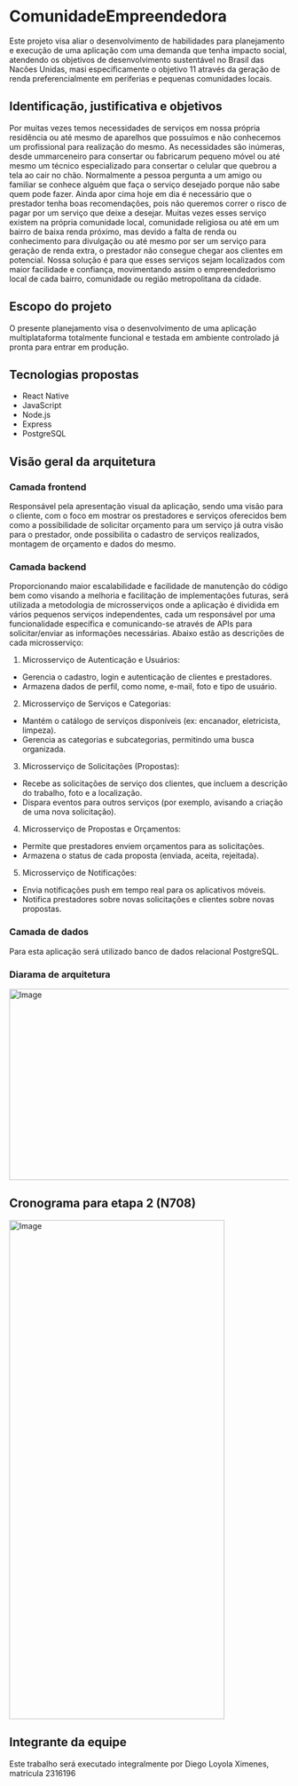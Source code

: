 # ComunidadeEmpreendedora

Este projeto visa aliar o desenvolvimento de habilidades para planejamento e execução de uma aplicação com uma demanda que tenha impacto social, atendendo os objetivos de desenvolvimento sustentável no Brasil das Nacões Unidas, masi especificamente o objetivo 11 através da geração de renda preferencialmente em periferias e pequenas comunidades locais.

## Identificação, justificativa e objetivos
Por muitas vezes temos necessidades de serviços em nossa própria residência ou até mesmo de aparelhos que possuímos e não conhecemos um profissional para realização do mesmo. As necessidades são inúmeras, desde ummarceneiro para consertar ou fabricarum pequeno móvel ou até mesmo um técnico especializado para consertar o celular que quebrou a tela ao cair no chão. Normalmente a pessoa pergunta a um amigo ou familiar se conhece alguém que faça o serviço desejado porque não sabe quem pode fazer. Ainda apor cima hoje em dia é necessário que o prestador tenha boas recomendações, pois não queremos correr o risco de pagar por um serviço que deixe a desejar.
Muitas vezes esses serviço existem na própria comunidade local, comunidade religiosa ou até em um bairro de baixa renda próximo, mas devido a falta de renda ou conhecimento para divulgação ou até mesmo por ser um serviço para geração de renda extra, o prestador não consegue chegar aos clientes em potencial.
Nossa solução é para que esses serviços sejam localizados com maior facilidade e confiança, movimentando assim o empreendedorismo local de cada bairro, comunidade ou região metropolitana da cidade.

## Escopo do projeto
O presente planejamento visa o desenvolvimento de uma aplicação multiplataforma totalmente funcional e testada em ambiente controlado já pronta para entrar em produção.

## Tecnologias propostas
- React Native
- JavaScript
- Node.js
- Express
- PostgreSQL

## Visão geral da arquitetura
### Camada frontend
Responsável pela apresentação visual da aplicação, sendo uma visão para o cliente, com o foco em mostrar os prestadores e serviços oferecidos bem como a possibilidade de solicitar orçamento para um serviço já outra visão para o prestador, onde possibilita o cadastro de serviços realizados, montagem de orçamento e dados do mesmo.
### Camada backend
Proporcionando maior escalabilidade e facilidade de manutenção do código bem como visando a melhoria e facilitação de implementações futuras, será utilizada a metodologia de microsserviços onde a aplicação é dividida em vários pequenos serviços independentes, cada um responsável por uma funcionalidade específica e comunicando-se através de APIs para solicitar/enviar as informações necessárias.
Abaixo estão as descrições de cada microsserviço:
1. Microsserviço de Autenticação e Usuários:
- Gerencia o cadastro, login e autenticação de clientes e prestadores.
- Armazena dados de perfil, como nome, e-mail, foto e tipo de usuário.
2. Microsserviço de Serviços e Categorias:
- Mantém o catálogo de serviços disponíveis (ex: encanador, eletricista, limpeza).
- Gerencia as categorias e subcategorias, permitindo uma busca organizada.
3. Microsserviço de Solicitações (Propostas):
- Recebe as solicitações de serviço dos clientes, que incluem a descrição do trabalho, foto e a localização.
 - Dispara eventos para outros serviços (por exemplo, avisando a criação de uma nova solicitação).
4. Microsserviço de Propostas e Orçamentos:
- Permite que prestadores enviem orçamentos para as solicitações.
- Armazena o status de cada proposta (enviada, aceita, rejeitada).
5. Microsserviço de Notificações:
- Envia notificações push em tempo real para os aplicativos móveis.
- Notifica prestadores sobre novas solicitações e clientes sobre novas propostas.
### Camada de dados
Para esta aplicação será utilizado banco de dados relacional PostgreSQL.
### Diarama de arquitetura
<img width="585" height="345" alt="Image" src="https://github.com/user-attachments/assets/44eef1bd-aa60-4d13-bbb1-a34adac7270d" />

## Cronograma para etapa 2 (N708)
<img width="388" height="900" alt="Image" src="https://github.com/user-attachments/assets/682b7988-6b7f-4961-8b1d-0b618e62d99c" />

## Integrante da equipe
Este trabalho será executado integralmente por Diego Loyola Ximenes, matrícula 2316196
